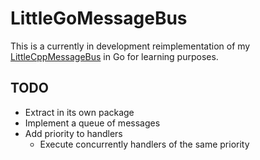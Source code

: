 # LittleGoMessageBus

This is a currently in development reimplementation of my [LittleCppMessageBus](https://github.com/AdamBrutsaert/LittleCppMessageBus) in Go for learning purposes.

## TODO

* Extract in its own package
* Implement a queue of messages
* Add priority to handlers
    * Execute concurrently handlers of the same priority
